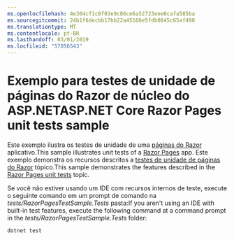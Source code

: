```yaml
---
ms.openlocfilehash: 4e304cf1c8f03e9c86ce6a52723eee6cafa585ba
ms.sourcegitcommit: 24b1f6decbb17bb22a45166e5fdb0845c65af498
ms.translationtype: MT
ms.contentlocale: pt-BR
ms.lasthandoff: 03/01/2019
ms.locfileid: "57056543"
---
```

# <a name="aspnet-core-razor-pages-unit-tests-sample"></a><span data-ttu-id="1161f-101">Exemplo para testes de unidade de páginas do Razor de núcleo do ASP.NET</span><span class="sxs-lookup"><span data-stu-id="1161f-101">ASP.NET Core Razor Pages unit tests sample</span></span>

<span data-ttu-id="1161f-102">Este exemplo ilustra os testes de unidade de uma [páginas do Razor](https://docs.microsoft.com/aspnet/core/mvc/razor-pages) aplicativo.</span><span class="sxs-lookup"><span data-stu-id="1161f-102">This sample illustrates unit tests of a [Razor Pages](https://docs.microsoft.com/aspnet/core/mvc/razor-pages) app.</span></span> <span data-ttu-id="1161f-103">Este exemplo demonstra os recursos descritos a [testes de unidade de páginas do Razor](https://docs.microsoft.com/aspnet/core/test/razor-pages-tests) tópico.</span><span class="sxs-lookup"><span data-stu-id="1161f-103">This sample demonstrates the features described in the [Razor Pages unit tests](https://docs.microsoft.com/aspnet/core/test/razor-pages-tests) topic.</span></span>

<span data-ttu-id="1161f-104">Se você não estiver usando um IDE com recursos internos de teste, execute o seguinte comando em um prompt de comando na *tests/RazorPagesTestSample.Tests* pasta:</span><span class="sxs-lookup"><span data-stu-id="1161f-104">If you aren't using an IDE with built-in test features, execute the following command at a command prompt in the *tests/RazorPagesTestSample.Tests* folder:</span></span>

```console
dotnet test
```
